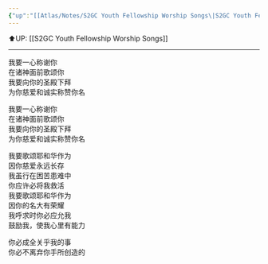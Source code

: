 ```yaml
---
{"up":"[[Atlas/Notes/S2GC Youth Fellowship Worship Songs\|S2GC Youth Fellowship Worship Songs]]","dg-publish":true,"permalink":"/atlas/notes/yf-hymn-song-160/","dgPassFrontmatter":true}
---
```


⬆️UP: [[S2GC Youth Fellowship Worship Songs]]

---

我要一心称谢你  
在诸神面前歌颂你  
我要向你的圣殿下拜  
为你慈爱和诚实称赞你名  
  
我要一心称谢你  
在诸神面前歌颂你  
我要向你的圣殿下拜  
为你慈爱和诚实称赞你名  
  
我要歌颂耶和华作为  
因你慈爱永远长存  
我虽行在困苦患难中  
你应许必将我救活  
我要歌颂耶和华作为  
因你的名大有荣耀  
我呼求时你必应允我  
鼓励我，使我心里有能力  
  
你必成全关乎我的事  
你必不离弃你手所创造的
